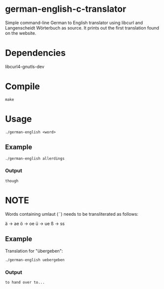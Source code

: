 # german-english-c-translator
Simple command-line German to English translator using libcurl and Langenscheidt Wörterbuch as source. It prints out the first translation found on the website.

# Dependencies

libcurl4-gnutls-dev

# Compile

`make`

# Usage

`./german-english <word>`

## Example

`./german-english allerdings`

### Output

`though`

# NOTE

Words containing umlaut (¨) needs to be transliterated as follows:

ä → ae
ö → oe
ü → ue
ß → ss

## Example

Translation for "übergeben":

`./german-english uebergeben`

### Output

`to hand over to...`

